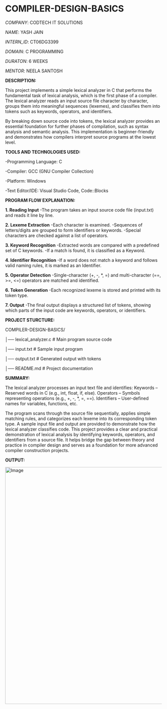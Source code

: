 # COMPILER-DESIGN-BASICS

*COMPANY*:  CODTECH IT SOLUTIONS

*NAME*: YASH JAIN

*INTERN_ID*: CT06DG3399

*DOMAIN*: C PROGRAMMING

*DURATON*: 6 WEEKS

*MENTOR*: NEELA SANTOSH

**DESCRIPTION:**

This project implements a simple lexical analyzer in C that performs the fundamental task of lexical analysis, which is the first phase of a compiler. The lexical analyzer reads an input source file character by character, groups them into meaningful sequences (lexemes), and classifies them into tokens such as keywords, operators, and identifiers.

By breaking down source code into tokens, the lexical analyzer provides an essential foundation for further phases of compilation, such as syntax analysis and semantic analysis. This implementation is beginner-friendly and demonstrates how compilers interpret source programs at the lowest level.

**TOOLS AND TECHNOLOGIES USED:**

-Programming Language: C

-Compiler: GCC (GNU Compiler Collection)

-Platform: Windows

-Text Editor/IDE: Visual Studio Code, Code::Blocks

**PROGRAM FLOW EXPLANATION:**

**1. Reading Input**
-The program takes an input source code file (input.txt) and reads it line by line.

**2. Lexeme Extraction**
-Each character is examined.
-Sequences of letters/digits are grouped to form identifiers or keywords.
-Special characters are checked against a list of operators.

**3. Keyword Recognition**
-Extracted words are compared with a predefined set of C keywords.
-If a match is found, it is classified as a Keyword.

**4. Identifier Recognition**
-If a word does not match a keyword and follows valid naming rules, it is marked as an Identifier.

**5. Operator Detection**
-Single-character (+, -, *, =) and multi-character (==, >=, <=) operators are matched and identified.

**6. Token Generation**
-Each recognized lexeme is stored and printed with its token type.

**7. Output**
-The final output displays a structured list of tokens, showing which parts of the input code are keywords, operators, or identifiers.

**PROJECT STURCTURE:**

COMPILER-DESIGN-BASICS/

│── lexical_analyzer.c     # Main program source code

│── input.txt              # Sample input program

│── output.txt             # Generated output with tokens

│── README.md              # Project documentation


**SUMMARY:**

The lexical analyzer processes an input text file and identifies:
Keywords – Reserved words in C (e.g., int, float, if, else).
Operators – Symbols representing operations (e.g., +, -, *, =, ==).
Identifiers – User-defined names for variables, functions, etc.

The program scans through the source file sequentially, applies simple matching rules, and categorizes each lexeme into its corresponding token type. A sample input file and output are provided to demonstrate how the lexical analyzer classifies code.
This project provides a clear and practical demonstration of lexical analysis by identifying keywords, operators, and identifiers from a source file. It helps bridge the gap between theory and practice in compiler design and serves as a foundation for more advanced compiler construction projects.

**OUTPUT:**

<img width="1117" height="760" alt="Image" src="https://github.com/user-attachments/assets/438baaf8-50f3-4241-93fd-e9f7881db967" />
